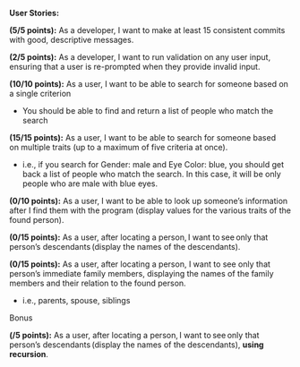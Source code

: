 **User Stories:**

**(5/5 points):** As a developer, I want to make at least 15 consistent commits with good, descriptive messages.

**(2/5 points):** As a developer, I want to run validation on any user input, ensuring that a user is re-prompted when they provide invalid input.

**(10/10 points):** As a user, I want to be able to search for someone based on a single criterion

- You should be able to find and return a list of people who match the search

**(15/15 points):** As a user, I want to be able to search for someone based on multiple traits (up to a maximum of five criteria at once).

- i.e., if you search for Gender: male and Eye Color: blue, you should get back a list of people who match the search. In this case, it will be only people who are male with blue eyes.

**(0/10 points):** As a user, I want to be able to look up someone’s information after I find them with the program (display values for the various traits of the found person).

**(0/15 points):** As a user, after locating a person, I want to see only that person’s descendants (display the names of the descendants).

**(0/15 points):** As a user, after locating a person, I want to see only that person’s immediate family members, displaying the names of the family members and their relation to the found person.

- i.e., parents, spouse, siblings

Bonus

**(/5 points):** As a user, after locating a person, I want to see only that person’s descendants (display the names of the descendants), **using recursion**.